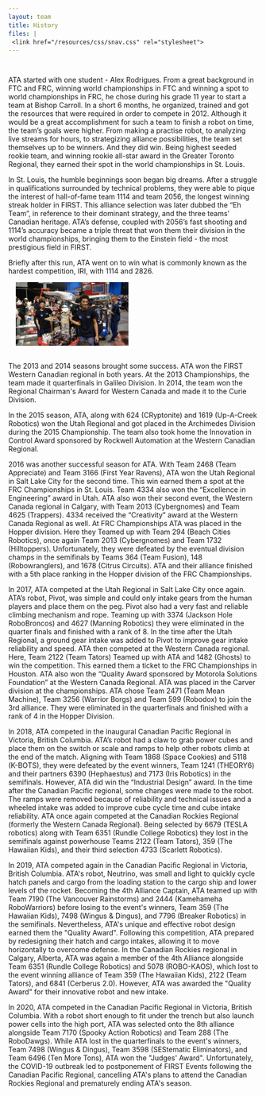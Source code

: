 ```yaml
---
layout: team
title: History
files: |
 <link href="/resources/css/snav.css" rel="stylesheet">
---
```

<div class="container">
	<div class="row">
		<div class="col-md-12" style="padding-top:15px">
			<p>ATA started with one student - Alex Rodrigues. From a great background in FTC and FRC, winning world championships in FTC and winning a spot to world championships in FRC, he chose during his grade 11 year to start a team at Bishop Carroll. In a short 6 months, he organized, trained and got the resources that were required in order to compete in 2012. Although it would be a great accomplishment for such a team to finish a robot on time, the team’s goals were higher. From making a practise robot, to analyzing live streams for hours, to strategizing alliance possibilities, the team set themselves up to be winners. And they did win. Being highest seeded rookie team, and winning rookie all-star award in the Greater Toronto Regional, they earned their spot in the world championships in St. Louis.</p>
			<p>In St. Louis, the humble beginnings soon began big dreams. After a struggle in qualifications surrounded by technical problems, they were able to pique the interest of hall-of-fame team 1114 and team 2056, the longest winning streak holder in FIRST. This alliance selection was later dubbed the “Eh Team”, in reference to their dominant strategy, and the three teams’ Canadian heritage. ATA’s defense, coupled with 2056’s fast shooting and 1114’s accuracy became a triple threat that won them their division in the world championships, bringing them to the Einstein field - the most prestigious field in FIRST.</p>
			<p>Briefly after this run, ATA went on to win what is commonly known as the hardest competition, IRI, with 1114 and 2826.</p>
			<img class="img-fluid float-right" style="width:45%; padding-left:15px; margin-bottom: 15px" src="/resources/img/history.jpg"
			 alt="Image Not Found!">
			<p>The 2013 and 2014 seasons brought some success. ATA won the FIRST Western Canadian regional in both years. At the 2013 Championships, the team made it quarterfinals in Galileo Division. In 2014, the team won the Regional Chairman's Award for Western Canada and made it to the Curie Division.</p>
			<p>In the 2015 season, ATA, along with 624 (CRyptonite) and 1619 (Up-A-Creek Robotics) won the Utah Regional and got placed in the Archimedes Division during the 2015 Championship. The team also took home the Innovation in Control Award sponsored by Rockwell Automation at the Western Canadian Regional.</p>
			<p>2016 was another successful season for ATA. With Team 2468 (Team Appreciate) and Team 3166 (First Year Ravens), ATA won the Utah Regional in Salt Lake City for the second time. This win earned them a spot at the FRC Championships in St. Louis. Team 4334 also won the “Excellence in Engineering” award in Utah. ATA also won their second event, the Western Canada regional in Calgary, with Team 2013 (Cybergnomes) and Team 4625 (Trappers). 4334 received the “Creativity” award at the Western Canada Regional as well. At FRC Championships ATA was placed in the Hopper division. Here they Teamed up with Team 294 (Beach Cities Robotics), once again Team 2013 (Cybergnomes) and Team 1732 (Hilltoppers). Unfortunately, they were defeated by the eventual division champs in the semifinals by Teams 364 (Team Fusion), 148 (Robowranglers), and 1678 (Citrus Circuits). ATA and their alliance finished with a 5th place ranking in the Hopper division of the FRC Championships.</p>
			<p>In 2017, ATA competed at the Utah Regional in Salt Lake City once again. ATA’s robot, Pivot, was simple and could only intake gears from the human players and place them on the peg. Pivot also had a very fast and reliable climbing mechanism and rope. Teaming up with 3374 (Jackson Hole RoboBroncos) and 4627 (Manning Robotics) they were eliminated in the quarter finals and finished with a rank of 8. In the time after the Utah Regional, a ground gear intake was added to Pivot to improve gear intake reliability and speed. ATA then competed at the Western Canada regional. Here, Team 2122 (Team Tators) Teamed up with ATA and 1482 (Ghosts) to win the competition. This earned them a ticket to the FRC Championships in Houston. ATA also won the “Quality Award sponsored by Motorola Solutions Foundation” at the Western Canada Regional. ATA was placed in the Carver division at the championships. ATA chose Team 2471 (Team Mean Machine), Team 3256 (Warrior Borgs) and Team 599 (Robodox) to join the 3rd alliance. They were eliminated in the quarterfinals and finished with a rank of 4 in the Hopper Division.</p>
			<p>In 2018, ATA competed in the inaugural Canadian Pacific Regional in Victoria, British Columbia. ATA’s robot had a claw to grab power cubes and place them on the switch or scale and ramps to help other robots climb at the end of the match. Aligning with Team 1868 (Space Cookies) and 5118 (K-BOTS), they were defeated by the event winners, Team 1241 (THEORY6) and their partners 6390 (Hephaestus) and 7173 (Iris Robotics) in the semifinals. However, ATA did win the “Industrial Design” award. In the time after the Canadian Pacific regional, some changes were made to the robot. The ramps were removed because of reliability and technical issues and a wheeled intake was added to improve cube cycle time and cube intake reliability. ATA once again competed at the Canadian Rockies Regional (formerly the Western Canada Regional). Being selected by 6679 (TESLA robotics) along with Team 6351 (Rundle College Robotics) they lost in the semifinals against powerhouse Teams 2122 (Team Tators), 359 (The Hawaiian Kids), and their third selection 4733 (Scarlett Robotics).</p>
			<p>In 2019, ATA competed again in the Canadian Pacific Regional in Victoria, British Columbia. ATA's robot, Neutrino, was small and light to quickly cycle hatch panels and cargo from the loading station to the cargo ship and lower levels of the rocket. 		Becoming the 4th Alliance Captain, ATA teamed up with Team 7190 (The Vancouver 			Rainstorms) and 2444 (Kamehameha RoboWarriors) before losing to the event's winners,	Team 359 (The Hawaiian Kids), 7498 (Wingus & Dingus), and 7796 (Breaker Robotics) 		in the semifinals. Nevertheless, ATA's unique and effective robot design earned 		them the "Quality Award". Following this competition, ATA prepared by redesigning their hatch and cargo intakes, allowing it to move horizontally to overcome defense. In the Canadian Rockies regional in Calgary, Alberta, ATA was again a member of the 4th Alliance alongside Team 6351 (Rundle College Robotics) and 5078 (ROBO-KAOS), which lost to the event winning alliance of Team 359 (The Hawaiian Kids), 2122 (Team Tators), and 6841 (Cerberus 2.0). However, ATA was awarded the "Quality Award" for their innovative robot and new intake. </p>
			<p> In 2020, ATA competed in the Canadian Pacific Regional in Victoria, British Columbia. With a robot short enough to fit under the trench but also launch power cells into the high port, ATA was selected onto the 8th alliance alongside Team 7170 (Spooky Action Robotics) and Team 288 (The RoboDawgs). While ATA lost in the quarterfinals to the event's winners, Team 7498 (Wingus & Dingus), Team 3598 (SEStematic Eliminators), and Team 6496 (Ten More Tons), ATA won the "Judges' Award". Unfortunately, the COVID-19 outbreak led to postponement of FIRST Events following the Canadian Pacific Regional, cancelling ATA's plans to attend the Canadian Rockies Regional and prematurely ending ATA's season. </p>
		</div>
	</div>
</div>